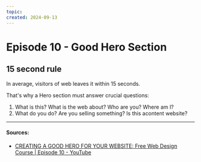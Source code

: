 ```yaml
---
topic: 
created: 2024-09-13
---
```


# Episode 10 - Good Hero Section


## 15 second rule

In average, visitors of web leaves it within 15 seconds.

That's why a Hero section must answer crucial questions:

1. What is this? What is the web about? Who are you? Where am I?
2. What do you do? Are you selling something? Is this acontent website?




___
#### Sources:
- [CREATING A GOOD HERO FOR YOUR WEBSITE: Free Web Design Course | Episode 10 - YouTube](https://www.youtube.com/watch?v=flAcHu-squc&list=PLXC_gcsKLD6n7p6tHPBxsKjN5hA_quaPI&index=12)